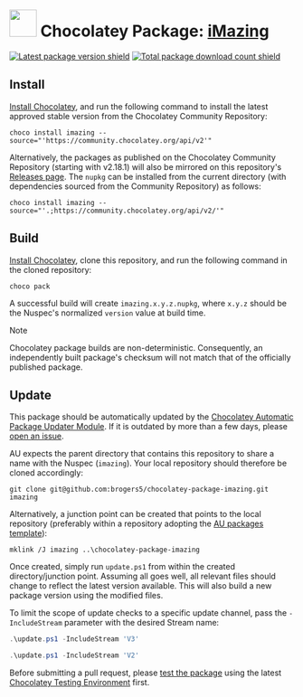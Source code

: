 <!--markdownlint-disable-next-line MD033 MD045 -->
# <img src="https://cdn.jsdelivr.net/gh/brogers5/chocolatey-package-imazing@2bb0b9fc109139490c60bef0777617b7c1cd418d/imazing3.svg" width="48" height="48"/> Chocolatey Package: [iMazing](https://community.chocolatey.org/packages/imazing)

[![Latest package version shield](https://img.shields.io/chocolatey/v/imazing.svg)](https://community.chocolatey.org/packages/imazing)
[![Total package download count shield](https://img.shields.io/chocolatey/dt/imazing.svg)](https://community.chocolatey.org/packages/imazing)

## Install

[Install Chocolatey](https://chocolatey.org/install), and run the following command to install the latest approved stable version from the Chocolatey Community Repository:

```shell
choco install imazing --source="'https://community.chocolatey.org/api/v2'"
```

Alternatively, the packages as published on the Chocolatey Community Repository (starting with v2.18.1) will also be mirrored on this repository's [Releases page](https://github.com/brogers5/chocolatey-package-imazing/releases). The `nupkg` can be installed from the current directory (with dependencies sourced from the Community Repository) as follows:

```shell
choco install imazing --source="'.;https://community.chocolatey.org/api/v2/'"
```

## Build

[Install Chocolatey](https://chocolatey.org/install), clone this repository, and run the following command in the cloned repository:

```shell
choco pack
```

A successful build will create `imazing.x.y.z.nupkg`, where `x.y.z` should be the Nuspec's normalized `version` value at build time.

>[!Note]
>Chocolatey package builds are non-deterministic. Consequently, an independently built package's checksum will not match that of the officially published package.

## Update

This package should be automatically updated by the [Chocolatey Automatic Package Updater Module](https://github.com/majkinetor/au). If it is outdated by more than a few days, please [open an issue](https://github.com/brogers5/chocolatey-package-imazing/issues).

AU expects the parent directory that contains this repository to share a name with the Nuspec (`imazing`). Your local repository should therefore be cloned accordingly:

```shell
git clone git@github.com:brogers5/chocolatey-package-imazing.git imazing
```

Alternatively, a junction point can be created that points to the local repository (preferably within a repository adopting the [AU packages template](https://github.com/majkinetor/au-packages-template)):

```shell
mklink /J imazing ..\chocolatey-package-imazing
```

Once created, simply run `update.ps1` from within the created directory/junction point. Assuming all goes well, all relevant files should change to reflect the latest version available. This will also build a new package version using the modified files.

To limit the scope of update checks to a specific update channel, pass the `-IncludeStream` parameter with the desired Stream name:

```powershell
.\update.ps1 -IncludeStream 'V3'
```

```powershell
.\update.ps1 -IncludeStream 'V2'
```

Before submitting a pull request, please [test the package](https://docs.chocolatey.org/en-us/community-repository/moderation/package-verifier#steps-for-each-package) using the latest [Chocolatey Testing Environment](https://github.com/chocolatey-community/chocolatey-test-environment) first.
